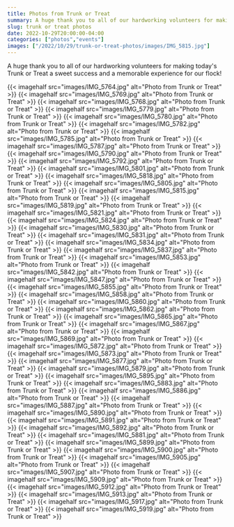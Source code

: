 ```yaml
--- 
title: Photos from Trunk or Treat
summary: A huge thank you to all of our hardworking volunteers for making Trunk or Treat successful!
slug: trunk or treat photos
date: 2022-10-29T20:00:00-04:00
categories: ["photos","events"]
images: ["/2022/10/29/trunk-or-treat-photos/images/IMG_5815.jpg"]
---
```


A huge thank you to all of our hardworking volunteers for making today's Trunk or Treat a sweet success and a memorable experience for our flock!

{{< imagehalf src="images/IMG_5764.jpg" alt="Photo from Trunk or Treat" >}}
{{< imagehalf src="images/IMG_5769.jpg" alt="Photo from Trunk or Treat" >}}
{{< imagehalf src="images/IMG_5768.jpg" alt="Photo from Trunk or Treat" >}}
{{< imagehalf src="images/IMG_5779.jpg" alt="Photo from Trunk or Treat" >}}
{{< imagehalf src="images/IMG_5780.jpg" alt="Photo from Trunk or Treat" >}}
{{< imagehalf src="images/IMG_5782.jpg" alt="Photo from Trunk or Treat" >}}
{{< imagehalf src="images/IMG_5785.jpg" alt="Photo from Trunk or Treat" >}}
{{< imagehalf src="images/IMG_5787.jpg" alt="Photo from Trunk or Treat" >}}
{{< imagehalf src="images/IMG_5790.jpg" alt="Photo from Trunk or Treat" >}}
{{< imagehalf src="images/IMG_5792.jpg" alt="Photo from Trunk or Treat" >}}
{{< imagehalf src="images/IMG_5801.jpg" alt="Photo from Trunk or Treat" >}}
{{< imagehalf src="images/IMG_5818.jpg" alt="Photo from Trunk or Treat" >}}
{{< imagehalf src="images/IMG_5805.jpg" alt="Photo from Trunk or Treat" >}}
{{< imagehalf src="images/IMG_5815.jpg" alt="Photo from Trunk or Treat" >}}
{{< imagehalf src="images/IMG_5819.jpg" alt="Photo from Trunk or Treat" >}}
{{< imagehalf src="images/IMG_5821.jpg" alt="Photo from Trunk or Treat" >}}
{{< imagehalf src="images/IMG_5824.jpg" alt="Photo from Trunk or Treat" >}}
{{< imagehalf src="images/IMG_5830.jpg" alt="Photo from Trunk or Treat" >}}
{{< imagehalf src="images/IMG_5831.jpg" alt="Photo from Trunk or Treat" >}}
{{< imagehalf src="images/IMG_5834.jpg" alt="Photo from Trunk or Treat" >}}
{{< imagehalf src="images/IMG_5837.jpg" alt="Photo from Trunk or Treat" >}}
{{< imagehalf src="images/IMG_5853.jpg" alt="Photo from Trunk or Treat" >}}
{{< imagehalf src="images/IMG_5842.jpg" alt="Photo from Trunk or Treat" >}}
{{< imagehalf src="images/IMG_5847.jpg" alt="Photo from Trunk or Treat" >}}
{{< imagehalf src="images/IMG_5855.jpg" alt="Photo from Trunk or Treat" >}}
{{< imagehalf src="images/IMG_5858.jpg" alt="Photo from Trunk or Treat" >}}
{{< imagehalf src="images/IMG_5860.jpg" alt="Photo from Trunk or Treat" >}}
{{< imagehalf src="images/IMG_5862.jpg" alt="Photo from Trunk or Treat" >}}
{{< imagehalf src="images/IMG_5865.jpg" alt="Photo from Trunk or Treat" >}}
{{< imagehalf src="images/IMG_5867.jpg" alt="Photo from Trunk or Treat" >}}
{{< imagehalf src="images/IMG_5869.jpg" alt="Photo from Trunk or Treat" >}}
{{< imagehalf src="images/IMG_5872.jpg" alt="Photo from Trunk or Treat" >}}
{{< imagehalf src="images/IMG_5873.jpg" alt="Photo from Trunk or Treat" >}}
{{< imagehalf src="images/IMG_5877.jpg" alt="Photo from Trunk or Treat" >}}
{{< imagehalf src="images/IMG_5879.jpg" alt="Photo from Trunk or Treat" >}}
{{< imagehalf src="images/IMG_5895.jpg" alt="Photo from Trunk or Treat" >}}
{{< imagehalf src="images/IMG_5883.jpg" alt="Photo from Trunk or Treat" >}}
{{< imagehalf src="images/IMG_5886.jpg" alt="Photo from Trunk or Treat" >}}
{{< imagehalf src="images/IMG_5887.jpg" alt="Photo from Trunk or Treat" >}}
{{< imagehalf src="images/IMG_5890.jpg" alt="Photo from Trunk or Treat" >}}
{{< imagehalf src="images/IMG_5891.jpg" alt="Photo from Trunk or Treat" >}}
{{< imagehalf src="images/IMG_5892.jpg" alt="Photo from Trunk or Treat" >}}
{{< imagehalf src="images/IMG_5881.jpg" alt="Photo from Trunk or Treat" >}}
{{< imagehalf src="images/IMG_5899.jpg" alt="Photo from Trunk or Treat" >}}
{{< imagehalf src="images/IMG_5900.jpg" alt="Photo from Trunk or Treat" >}}
{{< imagehalf src="images/IMG_5905.jpg" alt="Photo from Trunk or Treat" >}}
{{< imagehalf src="images/IMG_5907.jpg" alt="Photo from Trunk or Treat" >}}
{{< imagehalf src="images/IMG_5909.jpg" alt="Photo from Trunk or Treat" >}}
{{< imagehalf src="images/IMG_5912.jpg" alt="Photo from Trunk or Treat" >}}
{{< imagehalf src="images/IMG_5913.jpg" alt="Photo from Trunk or Treat" >}}
{{< imagehalf src="images/IMG_5917.jpg" alt="Photo from Trunk or Treat" >}}
{{< imagehalf src="images/IMG_5919.jpg" alt="Photo from Trunk or Treat" >}}
